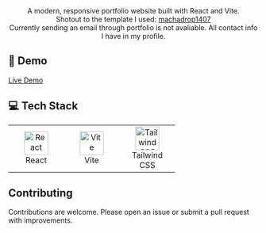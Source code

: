 <div align="center">A modern, responsive portfolio website built with React and Vite.
  <br>
Shotout to the template I used: <a href="https://github.com/machadop1407/pedrotech-portfolio">machadrop1407</a>
  <br>
  Currently sending an email through portfolio is not avaliable. All contact info I have in my profile.
</div>


## 🚀 Demo

[Live Demo](https://stkossman.github.io/andriistavskyi_portfolio/)

## 💻 Tech Stack

<table align="center">
  <tr>
    <td align="center" width="96">
      <img src="https://skillicons.dev/icons?i=react" width="48" height="48" alt="React" />
      <br>React
    </td>
      <td align="center" width="96">
      <img src="https://skillicons.dev/icons?i=vite" width="48" height="48" alt="Vite" />
      <br>Vite
    </td>
    <td align="center" width="96">
      <img src="https://skillicons.dev/icons?i=tailwind" width="48" height="48" alt="Tailwind CSS" />
      <br>Tailwind CSS
  </tr>
</table>

## Contributing
Contributions are welcome. Please open an issue or submit a pull request with improvements.
